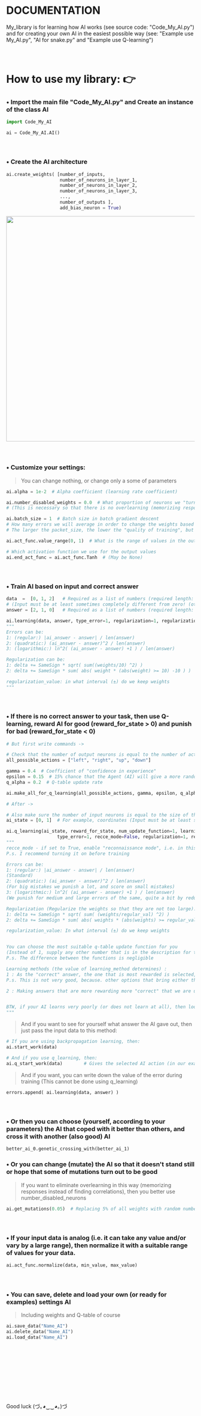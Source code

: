 # DOCUMENTATION
My_library is for learning how AI works (see source code: "Code_My_AI.py") and for creating your own AI in the easiest possible way (see: "Example use My_AI.py", "AI for snake.py" and "Example use Q-learning")


####  
# How to use my library: 👉
### • Import the main file "Code_My_AI.py" and Create an instance of the class AI
```python
import Code_My_AI

ai = Code_My_AI.AI()
```


####  
### • Create the AI architecture
```python
ai.create_weights( [number_of_inputs,
                    number_of_neurons_in_layer_1,
                    number_of_neurons_in_layer_2, 
                    number_of_neurons_in_layer_3, 
                    ...,
                    number_of_outputs ],
                    add_bias_neuron = True)
```
<div id="header" align="left">
  <img src="https://i.ibb.co/nbbTLZS/Usage-example.png" width="600"/>
</div>


####  
### • Customize your settings:
> You can change nothing, or change only a some of parameters

```python
ai.alpha = 1e-2  # Alpha coefficient (learning rate coefficient)

ai.number_disabled_weights = 0.0  # What proportion of neurons we "turn off" during training
# (This is necessary so that there is no overlearning (memorizing responses instead of finding correlations))

ai.batch_size = 1  # Batch size in batch gradient descent
# How many errors we will average in order to change the weights based on this average error
# The larger the packet_size, the lower the "quality of training", but the speed of training iterations is greater

ai.act_func.value_range(0, 1)  # What is the range of values in the output

# Which activation function we use for the output values
ai.end_act_func = ai.act_func.Tanh  # (May be None)
```


####  
### • Train AI based on input and correct answer
```python
data  =  [0, 1, 2]   # Required as a list of numbers (required length: number of inputs)
# (Input must be at least sometimes completely different from zero! (otherwise it will not learn))
answer = [2, 1, 0]   # Required as a list of numbers (required length: number of outputs)

ai.learning(data, answer, type_error=1, regularization=1, regularization_value=100)
"""
Errors can be:
1: (regular:) |ai_answer - answer| / len(answer) 
2: (quadratic:) (ai_answer - answer)^2 / len(answer)
3: (logarithmic:) ln^2( (ai_answer - answer) +1 ) / len(answer)

Regularization can be:
1: delta += SameSign * sqrt( sum((weights/10) ^2) )
2: delta += SameSign * sum( abs( weight * (abs(weight) >= 10) -10 ) )

regularization_value: in what interval (±) do we keep weights
"""
```

####  
### • If there is no correct answer to your task, then use Q-learning, reward AI for good (reward_for_state > 0) and punish for bad (reward_for_state < 0)

```python
# But first write commands ->

# Check that the number of output neurons is equal to the number of actions
all_possible_actions = ["left", "right", "up", "down"]

gamma = 0.4  # Coefficient of "confidence in experience"
epsilon = 0.15  # 15% chance that the Agent (AI) will give a more random answer (Needed to "study" the environment)
q_alpha = 0.2  # Q-table update rate

ai.make_all_for_q_learning(all_possible_actions, gamma, epsilon, q_alpha)

# After ->

# Also make sure the number of input neurons is equal to the size of the state list
ai_state = [0, 1]  # For example, coordinates (Input must be at least sometimes completely different from zero! (otherwise it will not learn))

ai.q_learning(ai_state, reward_for_state, num_update_function=1, learning_method=2.1,
                   type_error=1, recce_mode=False, regularization=1, regularization_value=100)
"""
recce_mode - if set to True, enable "reconnaissance mode", i.e. in this mode, the AI does not learn, but only the Q-table is replenished (and random actions are performed)
P.s. I recommend turning it on before training

Errors can be:
1: (regular:) |ai_answer - answer| / len(answer)
(Standard)
2: (quadratic:) (ai_answer - answer)^2 / len(answer)
(For big mistakes we punish a lot, and score on small mistakes)
3: (logarithmic:) ln^2( (ai_answer - answer) +1 ) / len(answer)
(We punish for medium and large errors of the same, quite a bit by reducing small errors)

Regularization (Regularize the weights so that they are not too large):
1: delta += SameSign * sqrt( sum( (weights/regular_val) ^2) )
2: delta += SameSign * sum( abs( weights * (abs(weights) >= regular_val) ) -regular_val )

regularization_value: In what interval (±) do we keep weights


You can choose the most suitable q-table update function for you
(Instead of 1, supply any other number that is in the description for this function)
P.s. The difference between the functions is negligible

Learning methods (the value of learning_method determines) :
1 : As the "correct" answer, the one that is most rewarded is selected, and the place of action (which leads to the best answer) is set to the maximum value of the activation function, and to the other places the minimum of the activation function
P.s. This is not very good, because. other options that bring either the same or a little less reward are ignored (and only one "correct" one is selected). BUT IT IS WELL SUITABLE WHEN YOU HAVE EXCLUSIVELY ONE CORRECT ANSWER IN THE PROBLEM AND THERE CANNOT BE "MORE" AND "LESS" CORRECT

2 : Making answers that are more rewarding more "correct" that we are using learning method 2 and raising to the power of 2 "striving for better results", and 2.345 means that the power will be 3.45 )


BTW, if your AI learns very poorly (or does not learn at all), then look at the Q-table, if there are mostly (> 50%) negative numbers, then in this case reward more and punish less (so that there are more positive numbers )
"""
```


> And if you want to see for yourself what answer the AI gave out, then just pass the input data to this method:
```python
# If you are using backpropagation learning, then:
ai.start_work(data)

# And if you use q_learning, then:
ai.q_start_work(data)        # Gives the selected AI action (in our example it is "left", "right", "up" or "down")
```
> And if you want, you can write down the value of the error during training
> (This cannot be done using q_learning)
```python
errors.append( ai.learning(data, answer) )
```


####  
### • Or then you can choose (yourself, according to your parameters) the AI that coped with it better than others, and cross it with another (also good) AI
```python
better_ai_0.genetic_crossing_with(better_ai_1)
```


### • Or you can change (mutate) the AI so that it doesn't stand still or hope that some of mutations turn out to be good
> If you want to eliminate overlearning in this way (memorizing responses instead of finding correlations), then you better use number_disabled_neurons
```python
ai.get_mutations(0.05)  # Replacing 5% of all weights with random numbers
```

####  
### • If your input data is analog (i.e. it can take any value and/or vary by a large range), then normalize it with a suitable range of values for your data.
```python
ai.act_func.normalize(data, min_value, max_value)
```


####  
### • You can save, delete and load your own (or ready for examples) settings AI
> Including weights and Q-table of course
```python
ai.save_data("Name_AI")
ai.delete_data("Name_AI")
ai.load_data("Name_AI")
```


####  
####  
####  
####  
Good luck
(づ｡◕‿‿◕｡)づ
